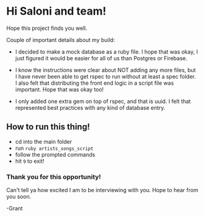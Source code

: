 # Hi Saloni and team!

Hope this project finds you well.

Couple of important details about my build: 

* I decided to make a mock database as a ruby file. I hope that was okay, I just figured it would be easier for all of us than Postgres or Firebase.

* I know the instructions were clear about NOT adding any more files, but I have never been able to get rspec to run without at least a spec folder. I also felt that distributing the front end logic in a script file was important. Hope that was okay too! 

* I only added one extra gem on top of rspec, and that is uuid. I felt that represented best practices with any kind of database entry. 

## How to run this thing!

* cd into the main folder
* run ```ruby artists_songs_script```
* follow the prompted commands
* hit ```9``` to exit! 

### Thank you for this opportunity! 

Can't tell ya how excited I am to be interviewing with you. Hope to hear from you soon.

-Grant
